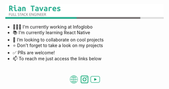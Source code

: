 <p align="center"><img src="https://raw.githubusercontent.com/RianTavares/riantavares/master/imgs/rian-tavares-menu-top.png"></p>

- 👨🏼‍💻 I’m currently working at Infoglobo
- 📚 I’m currently learning React Native
- 🤝 I’m looking to collaborate on cool projects
- ⭐️ Don't forget to take a look on my projects
- ✅ PRs are welcome!
- 📫 To reach me just access the links below

<h1></h1>

<p align="center">
  <a href="https://riantavares.github.io/" target="_blank"><img width="30px" src="https://raw.githubusercontent.com/RianTavares/riantavares/master/imgs/website.png"></a>
  <a href="https://instagram.com/riantavareson" target="_blank"><img width="30px" src="https://raw.githubusercontent.com/RianTavares/riantavares/master/imgs/insta.png"></a>
  <a href="https://youtube.com/c/SpeakUpTech" target="_blank"><img width="30px" src="https://raw.githubusercontent.com/RianTavares/riantavares/master/imgs/youtube.png"></a>
</p>
